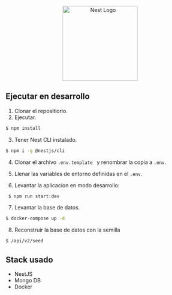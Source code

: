 <p align="center">
  <a href="http://nestjs.com/" target="blank"><img src="https://nestjs.com/img/logo-small.svg" width="200" alt="Nest Logo" /></a>
</p>

[circleci-image]: https://img.shields.io/circleci/build/github/nestjs/nest/master?token=abc123def456
[circleci-url]: https://circleci.com/gh/nestjs/nest

## Ejecutar en desarrollo

1. Clonar el repositiorio.
2. Ejecutar.

```bash
$ npm install
```

3. Tener Nest CLI instalado.

```bash
$ npm i -g @nestjs/cli
```

4. Clonar el archivo `.env.template ` y renombrar la copia a `.env`.

5. Llenar las variables de entorno definidas en el `.env`.

6. Levantar la aplicacion en modo desarrollo:

```bash
 $ npm run start:dev
```

7. Levantar la base de datos.

```bash
$ docker-compose up -d
```

8. Reconstruir la base de datos con la semilla

```bash
$ /api/v2/seed
```

## Stack usado

- NestJS
- Mongo DB
- Docker

